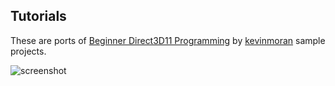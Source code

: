 ## Tutorials

These are ports of [Beginner Direct3D11 Programming](https://github.com/kevinmoran/BeginnerDirect3D11) by [kevinmoran](https://github.com/kevinmoran) sample projects.

![screenshot](ss_d3d11.gif)
